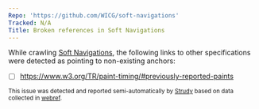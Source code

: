 ```yaml
---
Repo: 'https://github.com/WICG/soft-navigations'
Tracked: N/A
Title: Broken references in Soft Navigations
---
```


While crawling [Soft Navigations](https://wicg.github.io/soft-navigations/), the following links to other specifications were detected as pointing to non-existing anchors:
* [ ] https://www.w3.org/TR/paint-timing/#previously-reported-paints

<sub>This issue was detected and reported semi-automatically by [Strudy](https://github.com/w3c/strudy/) based on data collected in [webref](https://github.com/w3c/webref/).</sub>
